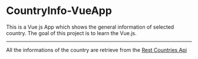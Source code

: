 # CountryInfo-VueApp
This is a Vue js App which shows the general information of selected country. The goal of this project is to learn the Vue.js.
<hr>
All the informations of the country are retrieve from the <a href="https://restcountries.eu/">Rest Countries Api</a>
